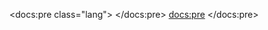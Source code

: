 <docs:pre class="lang">
    <!--
        id: pre
        test: &abc
    -->
</docs:pre>
<docs:pre>
    <html></html>
</docs:pre>
